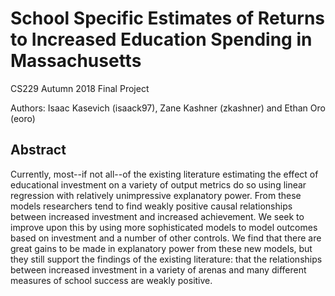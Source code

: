 # School Specific Estimates of Returns to Increased Education Spending in Massachusetts

CS229 Autumn 2018 Final Project

Authors: Isaac Kasevich (isaack97), Zane Kashner (zkashner) and Ethan Oro (eoro)

## Abstract

Currently, most--if not all--of the existing literature estimating the effect of educational investment on a variety of output metrics do so using linear regression with relatively unimpressive explanatory power. From these models researchers tend to find weakly positive causal relationships between increased investment and increased achievement. We seek to improve upon this by using more sophisticated models to model outcomes based on investment and a number of other controls. We find that there are great gains to be made in explanatory power from these new models, but they still support the findings of the existing literature: that the relationships between increased investment in a variety of arenas and many different measures of school success are weakly positive.
